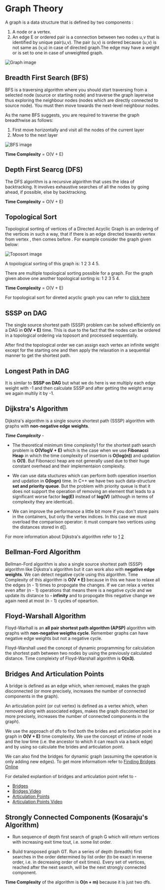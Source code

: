 # Graph Theory

A graph is a data structure that is defined by two components :
1. A node or a vertex.
2. An edge E or ordered pair is a connection between two nodes u,v that is identified by unique pair(u,v). The pair (u,v) is ordered because (u,v) is not same as (v,u) in case of directed graph.The edge may have a weight or is set to one in case of unweighted graph.

![Graph image](./images/graph1.jpg)


## Breadth First Search (BFS)

BFS is a traversing algorithm where you should start traversing from a selected node (source or starting node) and traverse the graph layerwise thus exploring the neighbour nodes (nodes which are directly connected to source node). You must then move towards the next-level neighbour nodes.

As the name BFS suggests, you are required to traverse the graph breadthwise as follows:

1. First move horizontally and visit all the nodes of the current layer
2. Move to the next layer

![BFS image](./images/graph1.jpg?raw=true "Title")

**Time Complexity** = O(V + E)

## Depth First Searcg (DFS)
The DFS algorithm is a recursive algorithm that uses the idea of backtracking. It involves exhaustive searches of all the nodes by going ahead, if possible, else by backtracking.

**Time Complexity** = O(V + E)

## Topological Sort

Topological sorting of vertices of a Directed Acyclic Graph is an ordering of the vertices in such a way, that if there is an edge directed towards vertex from vertex , then comes before . For example consider the graph given below:

![Toposort image](./images/graph1.jpg?raw=true "Title")

A topological sorting of this graph is: 1 2 3 4 5.

There are multiple topological sorting possible for a graph. For the graph given above one another topological sorting is: 1 2 3 5 4.

**Time Complexity** = O(V + E)

For topological sort for direted acyclic graph you can refer to [click here](https://cp-algorithms.com/graph/topological-sort.html)

## SSSP on DAG

The single source shortest path (SSSP) problem can be solved efficiently on a DAG in **O(V + E)** time. This is due to the fact that the nodes can be ordered in a topological ordering via toposort and processed sequentially. 

After find the topological order we can assign each vertex an infinite weight except for the starting one and then apply the relaxation in a sequential manner to get the shortest path.

## Longest Path in DAG

It is similar to **SSSP on DAG** but what we do here is we multiply each edge weight with -1 and then calculate SSSP and after getting the weight array we again multily it by -1.

## Dijkstra's Algorithm

Dijkstra's algorithm is a single source shortest path (SSSP) algorithm with graphs with **non-negative edge weights**.

***Time Complexity*** -
- The theoretical minimum time complexity1 for the shortest path search problem is **O(VlogV + E)** which is the case when we use ****Fibonacci Heap**** in which the time complexity of insertion is ****O(log(n))****  and updation is ****O(1)****. But Fibonacci heap are not generally used due to their huge constant overhead and their implementaion complexity. 

- We can use data stuctures which can perform both operation insertion and updation in **O(logn)** time. In C++ we have two such data-structure **set and priority queue**. But the problem with priority queue is that it does not support the operation of removing an element that leads to a significant worse factor **log(E)** instead of **log(V)** (although in terms of complexity they are identical).

- We can improve the performance a little bit more if you don't store pairs in the containers, but only the vertex indices. In this case we must overload the comparison operator: it must compare two vertices using the distances stored in d[].

For more information about Dijkstra's algorithm refer to [1](https://cp-algorithms.com/graph/dijkstra.html) [2](https://cp-algorithms.com/graph/dijkstra_sparse.html)

## Bellman-Ford Algorithm

Bellman-Ford algorithm is also a single source shortest path (SSSP) algorithm like Dijkstra's algorithm but it can work also with **negative edge weights**. We can detect negative cycle using this algorithm. Time Complexity of this algorithm is **O(V * E)** because in this we have to relaxe all the edges (n - 1) times to propogate the changes. If we can relax a vertex even after (n - 1) operations that means there is a negative cycle and we update its distance to **- infinity** and to propogate this negative change we again need at most (n - 1) cycles of opeartion.

## Floyd-Warshall Algorithm

Floyd-Warhall is an **all pair shortest path algorithm (APSP)** algorithm with graphs with **non-negative weigths cycle**. Remember graphs can have negative edge weights but not a negative cycle.

Floyd-Warshall used the concept of dynamic programming for calculation the shortest path between two nodes by using the previously calculated distance. Time compleixty of Floyd-Warshall algorithm is **O(n3)**. 

## Bridges And Articulation Points

 A bridge is defined as an edge which, when removed, makes the graph disconnected (or more precisely, increases the number of connected components in the graph).
 
An articulation point (or cut vertex) is defined as a vertex which, when removed along with associated edges, makes the graph disconnected (or more precisely, increases the number of connected components in the graph).

We use the approach of dfs to find both the brides and articulation point in a graph in **O(V + E)** time complexity. We use the concept of intime of node and the low time (i.e. the ancestor to which it can reach via a back edge) and by using so calculate the brides and articulation point.

We can also find the bridges for dynamic graph (assuming the operation is only adding new edges). To get more informatiom refer to [Finding Bridges Online](https://cp-algorithms.com/graph/bridge-searching-online.html)

For detailed explantion of bridges and articulation point refet to -
- [Bridges](https://cp-algorithms.com/graph/bridge-searching.html)
- [Bridges Video](https://www.youtube.com/watch?v=ECKTyseo2H8&list=PL2q4fbVm1Ik6DCzm9XZJbNwyHtHGclcEh&index=24&t=0s)
- [Articulation Points](https://cp-algorithms.com/graph/cutpoints.html)
- [Articulation Points Video](https://www.youtube.com/watch?v=iGGolqb6gDE&list=PL2q4fbVm1Ik6DCzm9XZJbNwyHtHGclcEh&index=27&t=0s)

## Strongly Connected Components (Kosaraju's Algorithm)

- Run sequence of depth first search of graph G which will return vertices with increasing exit time tout, i.e. some list order.

- Build transposed graph GT. Run a series of depth (breadth) first searches in the order determined by list order (to be exact in reverse order, i.e. in decreasing order of exit times). Every set of vertices, reached after the next search, will be the next strongly connected component.

**Time Complexity** of the algorithm is **O(n + m)** because it is just two dfs.

